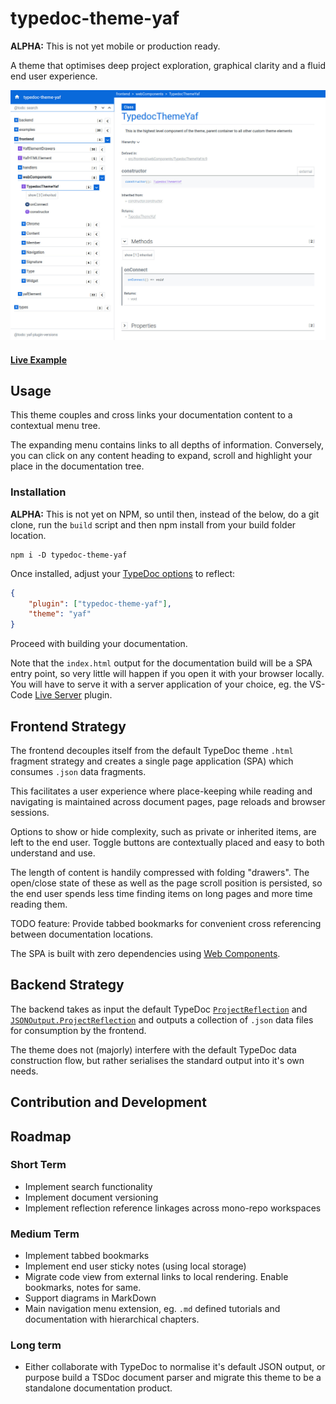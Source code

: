 # typedoc-theme-yaf

**ALPHA:** This is not yet mobile or production ready.

A theme that optimises deep project exploration, graphical clarity and a fluid end user experience.

<a href="https://raw.githubusercontent.com/citkane/typedoc-theme-yaf/assets/typedoc-theme-yaf.jpg"><img src="https://raw.githubusercontent.com/citkane/typedoc-theme-yaf/assets/typedoc-theme-yaf.jpg" height="400px" width="auto"/></a>

#### <a href="">Live Example</a>

## Usage
This theme couples and cross links your documentation content to a contextual menu tree.

The expanding menu contains links to all depths of information. Conversely, you can click on any content heading to expand, scroll and highlight your place in the documentation tree.


### Installation
**ALPHA:** This is not yet on NPM, so until then, instead of the below, do a git clone, run the `build` script and then npm install from your build folder location. 
```
npm i -D typedoc-theme-yaf
```
Once installed, adjust your [TypeDoc options](https://typedoc.org/guides/options/#options-1) to reflect:

```json
{
	"plugin": ["typedoc-theme-yaf"],
	"theme": "yaf"
}
```
Proceed with building your documentation.

Note that the `index.html` output for the documentation build will be a SPA entry point, so very little will happen if you open it with your browser locally. You will have to serve it with a server application of your choice, eg. the VS-Code [Live Server](https://github.com/ritwickdey/vscode-live-server) plugin.

## Frontend Strategy
The frontend decouples itself from the default TypeDoc theme `.html` fragment strategy and creates a single page application (SPA) which consumes `.json` data fragments.

This facilitates a user experience where place-keeping while reading and navigating is maintained across document pages, page reloads and browser sessions.

Options to show or hide complexity, such as private or inherited items, are left to the end user. Toggle buttons are contextually placed and easy to both understand and use.

The length of content is handily compressed with folding "drawers". The open/close state of these as well as the page scroll position is persisted, so the end user spends less time finding items on long pages and more time reading them.

TODO feature: 
Provide tabbed bookmarks for convenient cross referencing between documentation locations. 

The SPA is built with zero dependencies using [Web Components](https://en.wikipedia.org/wiki/Web_Components).


## Backend Strategy
The backend takes as input the default TypeDoc [`ProjectReflection`](https://typedoc.org/api/classes/ProjectReflection.html) and [`JSONOutput.ProjectReflection`](https://typedoc.org/api/interfaces/JSONOutput.ProjectReflection.html) and outputs a collection of `.json` data files for consumption by the frontend.

The theme does not (majorly) interfere with the default TypeDoc data construction flow, but rather serialises the standard output into it's own needs.   

## Contribution and Development

## Roadmap
### Short Term
- Implement search functionality
- Implement document versioning
- Implement reflection reference linkages across mono-repo workspaces  
### Medium Term
- Implement tabbed bookmarks
- Implement end user sticky notes (using local storage)
- Migrate code view from external links to local rendering. Enable bookmarks, notes for same.
- Support diagrams in MarkDown
- Main navigation menu extension, eg. `.md` defined tutorials and documentation with hierarchical chapters.
### Long term
- Either collaborate with TypeDoc to normalise it's default JSON output, or purpose build a TSDoc document parser and migrate this theme to be a standalone documentation product.
